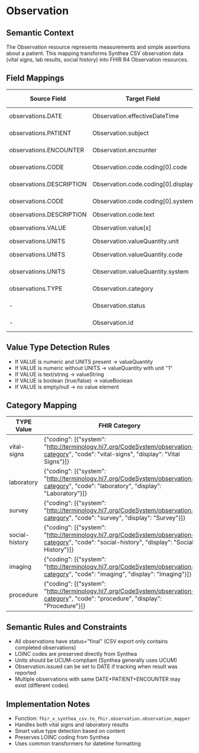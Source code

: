 # Observation

## Semantic Context
The Observation resource represents measurements and simple assertions about a patient. This mapping transforms Synthea CSV observation data (vital signs, lab results, social history) into FHIR R4 Observation resources.

## Field Mappings
| Source Field | Target Field | Semantic Concept | Transform | Semantic Notes |
|--------------|--------------|------------------|-----------|----------------|
| observations.DATE | Observation.effectiveDateTime | Observation Date/Time | Format as ISO 8601 | When observation was made |
| observations.PATIENT | Observation.subject | Patient Reference | Create Reference("Patient/{id}") | Subject of observation |
| observations.ENCOUNTER | Observation.encounter | Encounter Reference | Create Reference("Encounter/{id}") | Associated encounter |
| observations.CODE | Observation.code.coding[0].code | LOINC Code | Direct copy | LOINC observation code |
| observations.DESCRIPTION | Observation.code.coding[0].display | Code Display | Direct copy | Human-readable description |
| observations.CODE | Observation.code.coding[0].system | Code System | Set to "http://loinc.org" | LOINC system URI |
| observations.DESCRIPTION | Observation.code.text | Code Text | Direct copy | Fallback text |
| observations.VALUE | Observation.value[x] | Observation Value | Type-based conversion | Numeric→valueQuantity, Text→valueString |
| observations.UNITS | Observation.valueQuantity.unit | Value Units | Direct copy | Unit of measure |
| observations.UNITS | Observation.valueQuantity.code | UCUM Code | Direct copy | UCUM unit code |
| observations.UNITS | Observation.valueQuantity.system | Unit System | Set to "http://unitsofmeasure.org" | UCUM system |
| observations.TYPE | Observation.category | Observation Category | Map to category coding | vital-signs, laboratory, social-history, etc. |
| - | Observation.status | Observation Status | Set to "final" | All CSV observations are final |
| - | Observation.id | Resource ID | Generate from DATE+PATIENT+CODE | Composite key |

## Value Type Detection Rules
- If VALUE is numeric and UNITS present → valueQuantity
- If VALUE is numeric without UNITS → valueQuantity with unit "1"
- If VALUE is text/string → valueString
- If VALUE is boolean (true/false) → valueBoolean
- If VALUE is empty/null → no value element

## Category Mapping
| TYPE Value | FHIR Category |
|------------|---------------|
| vital-signs | {"coding": [{"system": "http://terminology.hl7.org/CodeSystem/observation-category", "code": "vital-signs", "display": "Vital Signs"}]} |
| laboratory | {"coding": [{"system": "http://terminology.hl7.org/CodeSystem/observation-category", "code": "laboratory", "display": "Laboratory"}]} |
| survey | {"coding": [{"system": "http://terminology.hl7.org/CodeSystem/observation-category", "code": "survey", "display": "Survey"}]} |
| social-history | {"coding": [{"system": "http://terminology.hl7.org/CodeSystem/observation-category", "code": "social-history", "display": "Social History"}]} |
| imaging | {"coding": [{"system": "http://terminology.hl7.org/CodeSystem/observation-category", "code": "imaging", "display": "Imaging"}]} |
| procedure | {"coding": [{"system": "http://terminology.hl7.org/CodeSystem/observation-category", "code": "procedure", "display": "Procedure"}]} |

## Semantic Rules and Constraints
- All observations have status="final" (CSV export only contains completed observations)
- LOINC codes are preserved directly from Synthea
- Units should be UCUM-compliant (Synthea generally uses UCUM)
- Observation.issued can be set to DATE if tracking when result was reported
- Multiple observations with same DATE+PATIENT+ENCOUNTER may exist (different codes)

## Implementation Notes
- Function: `fhir_x_synthea_csv.to_fhir.observation.observation_mapper`
- Handles both vital signs and laboratory results
- Smart value type detection based on content
- Preserves LOINC coding from Synthea
- Uses common transformers for datetime formatting